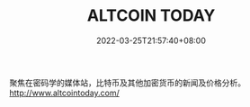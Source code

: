 ﻿---
weight: 
title: "ALTCOIN TODAY"
description: "聚焦在密码学的媒体站，比特币及其他加密货币的新闻及价格分析"
date: 2022-03-25T21:57:40+08:00
lastmod: 2022-03-25T16:45:40+08:00
draft: false
authors: ["Metabd"]
featuredImage: "altcoin-today.jpg"
link: ""
tags: ["元宇宙资讯","ALTCOIN TODAY"]
categories: ["navigation"]
navigation: ["元宇宙资讯"]
lightgallery: true
toc: true
pinned: false
recommend: false
recommend1: false
---
聚焦在密码学的媒体站，比特币及其他加密货币的新闻及价格分析。http://www.altcointoday.com/
